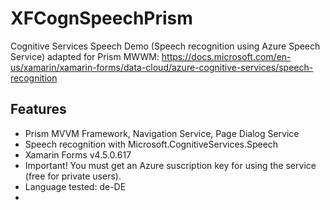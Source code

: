# XFCognSpeechPrism
 Cognitive Services Speech Demo (Speech recognition using Azure Speech Service) adapted for Prism MWWM:
 https://docs.microsoft.com/en-us/xamarin/xamarin-forms/data-cloud/azure-cognitive-services/speech-recognition
 
 ## Features
 * Prism MVVM Framework, Navigation Service, Page Dialog Service
 * Speech recognition with Microsoft.CognitiveServices.Speech
 * Xamarin Forms v4.5.0.617
 * Important! You must get an Azure suscription key for using the service (free for private users).
 * Language tested: de-DE
 * 
